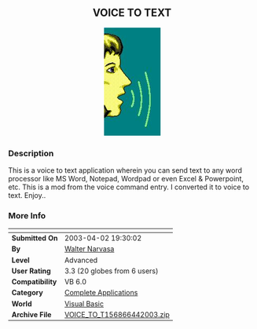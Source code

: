 ﻿<div align="center">

## VOICE TO TEXT

<img src="HMM.jpg">
</div>

### Description

This is a voice to text application wherein you can send text to any word processor like MS Word, Notepad, Wordpad or even Excel & Powerpoint, etc. This is a mod from the voice command entry. I converted it to voice to text. Enjoy..
 
### More Info
 


<span>             |<span>
---                |---
**Submitted On**   |2003-04-02 19:30:02
**By**             |[Walter Narvasa](https://github.com/Planet-Source-Code/PSCIndex/blob/master/ByAuthor/walter-narvasa.md)
**Level**          |Advanced
**User Rating**    |3.3 (20 globes from 6 users)
**Compatibility**  |VB 6\.0
**Category**       |[Complete Applications](https://github.com/Planet-Source-Code/PSCIndex/blob/master/ByCategory/complete-applications__1-27.md)
**World**          |[Visual Basic](https://github.com/Planet-Source-Code/PSCIndex/blob/master/ByWorld/visual-basic.md)
**Archive File**   |[VOICE\_TO\_T156866442003\.zip](https://github.com/Planet-Source-Code/walter-narvasa-voice-to-text__1-44473/archive/master.zip)








